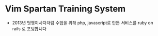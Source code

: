 # Vim Spartan Training System

- 2013년 멋쟁이사자처럼 수업을 위해 php, javascript로 만든 서비스를 ruby on rails 로 포팅합니다
